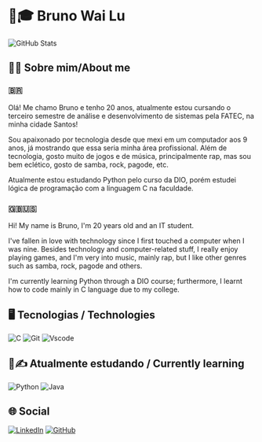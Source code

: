 
# 🌌🎓 Bruno Wai Lu 

![GitHub Stats](https://github-readme-stats.vercel.app/api?username=brunowl-dev&theme=transparent&bg_color=000&border_color=30A3DC&show_icons=true&icon_color=30A3DC&title_color=E94D5F&text_color=FFF)

## 👨‍💻 Sobre mim/About me 
### 🇧🇷
Olá! Me chamo Bruno e tenho 20 anos, atualmente estou cursando o terceiro semestre de análise e desenvolvimento de sistemas pela FATEC, na minha cidade Santos!

Sou apaixonado por tecnologia desde que mexi em um computador aos 9 anos, já mostrando que essa seria minha área profissional. Além de tecnologia, gosto muito de jogos e de música, principalmente rap, mas sou bem eclético, gosto de samba, rock, pagode, etc.

Atualmente estou estudando Python pelo curso da DIO, porém estudei lógica de programação com a linguagem C na faculdade.

### 🇬🇧🇺🇸
Hi! My name is Bruno, I'm 20 years old and an IT student.

I've fallen in love with technology since I first touched a computer when I was nine. Besides technology and computer-related stuff, I really enjoy playing games, and I'm very into music, mainly rap, but I like other genres such as samba, rock, pagode and others.

I'm currently learning Python through a DIO course; furthermore, I learnt how to code mainly in C language due to my college.
###
## 🖥️ Tecnologias / Technologies
![C](https://img.shields.io/badge/C-00599C?style=for-the-badge&logo=c&logoColor=white)
![Git](https://img.shields.io/badge/GIT-E44C30?style=for-the-badge&logo=git&logoColor=white)
![Vscode](https://img.shields.io/badge/Vscode-007ACC?style=for-the-badge&logo=visual-studio-code&logoColor=white)

## 📖✍️ Atualmente estudando / Currently learning
![Python](https://img.shields.io/badge/python-3670A0?style=for-the-badge&logo=python&logoColor=ffdd54)
![Java](https://img.shields.io/badge/java-%23ED8B00.svg?style=for-the-badge&logo=openjdk&logoColor=white)

## 🌐 Social
[![LinkedIn](https://img.shields.io/badge/LinkedIn-0077B5?style=for-the-badge&logo=linkedin&logoColor=white)](https://www.linkedin.com/in/bruno-wai-lu-981443277/)
[![GitHub](https://img.shields.io/badge/GitHub-100000?style=for-the-badge&logo=github&logoColor=white)](https://github.com/brunowl-dev)







